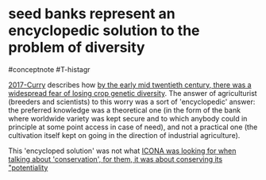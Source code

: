 # seed banks represent an encyclopedic solution to the problem of diversity
#conceptnote #T-histagr 

[2017-Curry](2017-Curry.md) describes how [by the early mid twentieth century, there was a widespread fear of losing crop genetic diversity](by%20the%20early%20mid%20twentieth%20century,%20there%20was%20a%20widespread%20fear%20of%20losing%20crop%20genetic%20diversity.md). The answer of agriculturist (breeders and scientists) to this worry   was a sort of 'encyclopedic' answer: the preferred knowledge was a theoretical one (in the form of the bank where worldwide variety was kept secure and to which anybody could in principle at some point access in case of need), and not a practical one (the cultivation itself kept on going in the direction of industrial agriculture).

This 'encycloped solution' was not what [ICONA was looking for when talking about 'conservation', for them, it was about conserving its "potentiality](for%20ICONA,%20conserving%20Nature%20is%20conserving%20its%20"potenciality"..md)

